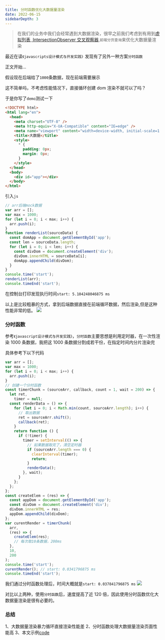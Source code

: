 ```yaml
---
title: 分时函数优化大数据量渲染
date: 2022-06-15
sidebarDepth: 3
---
```


> 在我们的业务中我们会经常遇到大数据渲染，很早之前我们考虑到有用到[虚拟列表](https://mp.weixin.qq.com/s?__biz=Mzk0ODMxODIzNw==&mid=2247487858&idx=1&sn=7f7e5d6e3430438bcad17ca85c8d6c6f&chksm=c3682800f41fa1167e57552bb701483b760deeaa1cb3b2597e59064c4c02c80b78bf893a1e14#rd),[
> IntersectionObserver 交叉观察器](https://mp.weixin.qq.com/s?__biz=Mzk0ODMxODIzNw==&mid=2247486741&idx=1&sn=c5e0dac9f66cffa5d7d314f1212a311b&chksm=c3683467f41fbd71cb3160f7cca6d89cd082f83fec99ae27c9e8968b90511723ab0a607925b8#rd),`前端分页查询`来优化大数据量渲染

最近在读`《javascripts设计模式与开发实践》`发现有了另外一种方案`分时函数`

正文开始...

假设现在后端给了`1000`条数据，现在前端需要展示

这不简单吗，不考虑性能情况下，直接循环创建 dom 渲染不就可以了吗？

于是你写了`demo`测试一下

```html
<!DOCTYPE html>
<html lang="en">
  <head>
    <meta charset="UTF-8" />
    <meta http-equiv="X-UA-Compatible" content="IE=edge" />
    <meta name="viewport" content="width=device-width, initial-scale=1.0" />
    <title>大数据</title>
    <style>
      * {
        padding: 0px;
        margin: 0px;
      }
    </style>
  </head>
  <body>
    <div id="app"></div>
  </body>
</html>
```

引入`js`

```js
// arr后端mock数据
var arr = [];
var max = 1000;
for (let i = 0; i < max; i++) {
  arr.push(i);
}
function renderList(sourceData) {
  const domApp = document.getElementById('app');
  const len = sourceData.length;
  for (let i = 0; i < len; i++) {
    const divDom = document.createElement('div');
    divDom.innerHTML = sourceData[i];
    domApp.appendChild(divDom);
  }
}
console.time('start');
renderList(arr);
console.timeEnd('start');
```

在控制台打印发现执行时间`start: 5.104248046875 ms`

以上是比较粗暴的方式，拿到后端数据直接在前端循环数据，然后渲染,但是这种性能非常的低。
![](https://files.mdnice.com/user/24614/7b56c2cd-a037-4616-8073-f0abdf32dc03.png)

### 分时函数

参考`《javascript设计模式与开发实践》`，`分时函数`主要思想是利用定时器，在一次性渲染 1000 条数据，我把这 1000 条数据分割成若干份，在指定时间内分片渲染完

具体参考下以下代码

```js
var arr = [];
var max = 1000;
for (let i = 0; i < max; i++) {
  arr.push(i);
}
// 创建一个分时函数
const timerChunk = (sourceArr, callback, count = 1, wait = 200) => {
  let ret,
    timer = null;
  const renderData = () => {
    for (let i = 0; i < Math.min(count, sourceArr.length); i++) {
      // 取出数据
      ret = sourceArr.shift();
      callback(ret);
    }
    return function () {
      if (!timer) {
        timer = setInterval(() => {
          // 如果数据取完了，清空定时器
          if (sourceArr.length === 0) {
            clearInterval(timer);
            return;
          }
          renderData();
        }, wait);
      }
    };
  };
};
const createElem = (res) => {
  const appDom = document.getElementById('app');
  const divDom = document.createElement('div');
  divDom.innerHTML = res;
  appDom.appendChild(divDom);
};
var curentRender = timerChunk(
  arr,
  (res) => {
    createElem(res);
    // 每次取10条数据，200ms
  },
  10,
  200
);
console.time('start');
curentRender(); // start: 0.0341796875 ms
console.timeEnd('start');
```

我们通过分时函数处理后，时间大概就是`start: 0.037841796875 ms`
![](https://files.mdnice.com/user/24614/4669aaf6-dca0-4322-b347-09712e9750d0.png)

对比以上两种，使用`分时函数`后，速度提高了近 120 倍，因此使用分时函数优化大数据量渲染是很有必要的。

### 总结

1、大数据量渲染暴力循环直接渲染性能差
2、分时函数处理大数据量渲染页面性能高
3、本文示例[code](https://github.com/maicFir/lessonNote/tree/master/javascript/12-大数据 'code')
